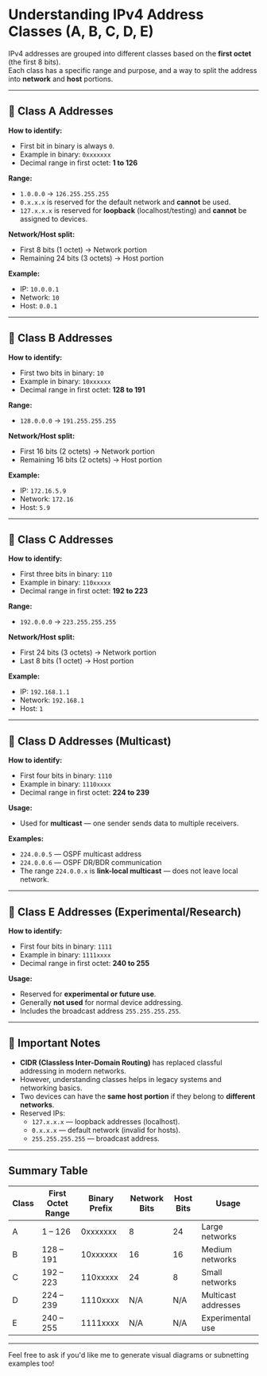 # Understanding IPv4 Address Classes (A, B, C, D, E)

IPv4 addresses are grouped into different classes based on the **first octet** (the first 8 bits).  
Each class has a specific range and purpose, and a way to split the address into **network** and **host** portions.

---

## 📌 Class A Addresses

**How to identify:**
- First bit in binary is always `0`.
- Example in binary: `0xxxxxxx`
- Decimal range in first octet: **1 to 126**

**Range:**
- `1.0.0.0` → `126.255.255.255`
- `0.x.x.x` is reserved for the default network and **cannot** be used.
- `127.x.x.x` is reserved for **loopback** (localhost/testing) and **cannot** be assigned to devices.

**Network/Host split:**
- First 8 bits (1 octet) → Network portion
- Remaining 24 bits (3 octets) → Host portion

**Example:**
- IP: `10.0.0.1`  
- Network: `10`  
- Host: `0.0.1`

---

## 📌 Class B Addresses

**How to identify:**
- First two bits in binary: `10`
- Example in binary: `10xxxxxx`
- Decimal range in first octet: **128 to 191**

**Range:**
- `128.0.0.0` → `191.255.255.255`

**Network/Host split:**
- First 16 bits (2 octets) → Network portion
- Remaining 16 bits (2 octets) → Host portion

**Example:**
- IP: `172.16.5.9`  
- Network: `172.16`  
- Host: `5.9`

---

## 📌 Class C Addresses

**How to identify:**
- First three bits in binary: `110`
- Example in binary: `110xxxxx`
- Decimal range in first octet: **192 to 223**

**Range:**
- `192.0.0.0` → `223.255.255.255`

**Network/Host split:**
- First 24 bits (3 octets) → Network portion
- Last 8 bits (1 octet) → Host portion

**Example:**
- IP: `192.168.1.1`  
- Network: `192.168.1`  
- Host: `1`

---

## 📌 Class D Addresses (Multicast)

**How to identify:**
- First four bits in binary: `1110`
- Example in binary: `1110xxxx`
- Decimal range in first octet: **224 to 239**

**Usage:**
- Used for **multicast** — one sender sends data to multiple receivers.

**Examples:**
- `224.0.0.5` — OSPF multicast address  
- `224.0.0.6` — OSPF DR/BDR communication  
- The range `224.0.0.x` is **link-local multicast** — does not leave local network.

---

## 📌 Class E Addresses (Experimental/Research)

**How to identify:**
- First four bits in binary: `1111`
- Example in binary: `1111xxxx`
- Decimal range in first octet: **240 to 255**

**Usage:**
- Reserved for **experimental or future use**.
- Generally **not used** for normal device addressing.
- Includes the broadcast address `255.255.255.255`.

---

## 📝 Important Notes

- **CIDR (Classless Inter-Domain Routing)** has replaced classful addressing in modern networks.  
- However, understanding classes helps in legacy systems and networking basics.  
- Two devices can have the **same host portion** if they belong to **different networks**.  
- Reserved IPs:
  - `127.x.x.x` — loopback addresses (localhost).
  - `0.x.x.x` — default network (invalid for hosts).
  - `255.255.255.255` — broadcast address.

---

## Summary Table

| Class  | First Octet Range | Binary Prefix | Network Bits | Host Bits | Usage                  |
|--------|-------------------|---------------|--------------|-----------|------------------------|
| A      | 1 – 126           | 0xxxxxxx      | 8            | 24        | Large networks         |
| B      | 128 – 191         | 10xxxxxx      | 16           | 16        | Medium networks        |
| C      | 192 – 223         | 110xxxxx      | 24           | 8         | Small networks         |
| D      | 224 – 239         | 1110xxxx      | N/A          | N/A       | Multicast addresses    |
| E      | 240 – 255         | 1111xxxx      | N/A          | N/A       | Experimental use       |

---

Feel free to ask if you'd like me to generate visual diagrams or subnetting examples too!
